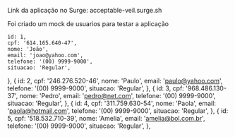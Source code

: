 Link da aplicação no Surge:
  acceptable-veil.surge.sh
  
  
Foi criado um mock de usuarios para testar a aplicação

    id: 1,
    cpf: '614.165.640-47',
    nome: 'João',
    email: 'joao@yahoo.com',
    telefone: '(00) 9999-9000',
    situacao: 'Regular',
  },
  {
    id: 2,
    cpf: '246.276.520-46',
    nome: 'Paulo',
    email: 'paulo@yahoo.com',
    telefone: '(00) 9999-9000',
    situacao: 'Regular',
  },
  {
    id: 3,
    cpf: '968.486.130-37',
    nome: 'Pedro',
    email: 'pedro@net.com',
    telefone: '(00) 9999-9000',
    situacao: 'Regular',
  },
  {
    id: 4,
    cpf: '311.759.630-54',
    nome: 'Paola',
    email: 'paola@hotmail.com',
    telefone: '(00) 9999-9000',
    situacao: 'Regular',
  },
  {
    id: 5,
    cpf: '518.532.710-39',
    nome: 'Amelia',
    email: 'amelia@bol.com.br',
    telefone: '(00) 9999-9000',
    situacao: 'Regular',
  },
